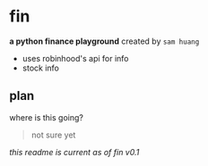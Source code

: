# fin
**a python finance playground** created by `sam huang`

+ uses robinhood's api for info
+ stock info

## plan
where is this going?
> not sure yet

_this readme is current as of fin v0.1_
